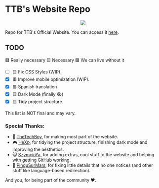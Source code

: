 # TTB's Website Repo
<p align="center">
  <img src="https://i.imgur.com/dkMZTH9.png">
</p>

Repo for TTB's Official Website. You can access it [here](https://thetechboy.net).

## TODO
🟥 Really necessary
🟨 Necessary
🟩 We can live without it

- [ ] 🟨 Fix CSS Styles (WIP).
- [x] 🟥 Improve mobile optimization (WIP).
- [x] 🟩 Spanish translation
- [x] 🟨 Dark Mode (finally 😭)
- [x] 🟨 Tidy project structure.

This list is NOT final and may vary.

### Special Thanks:

- 📱 [TheTechBoy](https://github.com/thetechboy69), for making most part of the website.
- 🎮 [HeXp](https://github.com/HeXpp), for tidying the project structure, finishing dark mode and improving the aesthetics.
- 😺 [SzymcioYa](https://github.com/SzymcioYa), for adding extras, cool stuff to the website and helping with getting GitHub working.
- 🐧 [PinguSurMars](https://github.com/pingusurmars), for fixing little details that no one notices (and other stuff like language-based redirection).

And you, for being part of the community ❤️.
